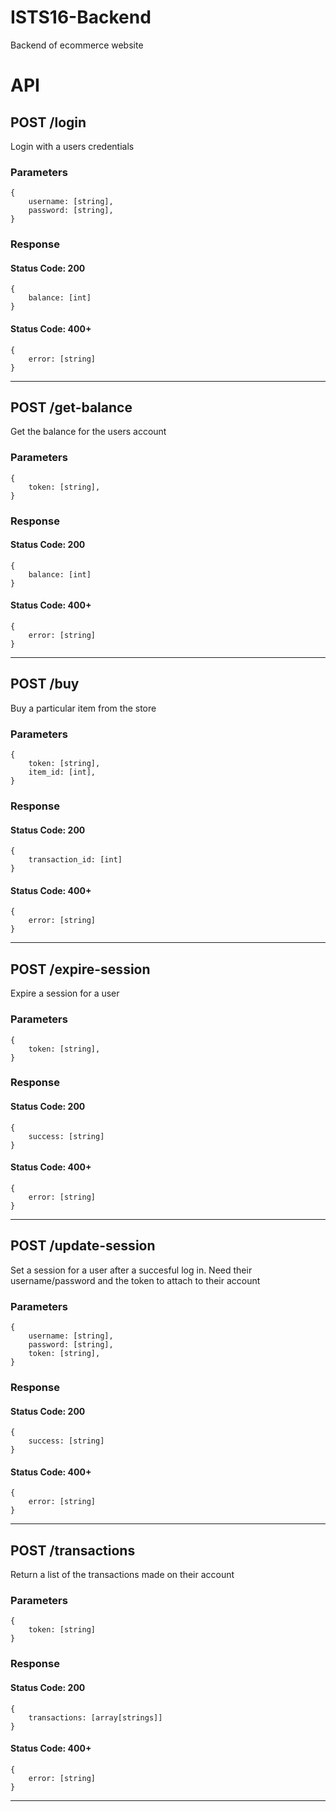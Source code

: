 # ISTS16-Backend
Backend of ecommerce website

# API

## POST /login
Login with a users credentials

### Parameters
```
{
    username: [string],
    password: [string],
}
```

### Response
#### Status Code: 200
```
{
    balance: [int]
}
```
#### Status Code: 400+
```
{
    error: [string]
}
```
---

## POST /get-balance
Get the balance for the users account

### Parameters
```
{
    token: [string],
}
```

### Response
#### Status Code: 200
```
{
    balance: [int]
}
```
#### Status Code: 400+
```
{
    error: [string]
}
```
---

## POST /buy
Buy a particular item from the store

### Parameters
```
{
    token: [string],
    item_id: [int],
}
```

### Response
#### Status Code: 200
```
{
    transaction_id: [int]
}
```
#### Status Code: 400+
```
{
    error: [string]
}
```
---

## POST /expire-session
Expire a session for a user

### Parameters
```
{
    token: [string],
}
```

### Response
#### Status Code: 200
```
{
    success: [string]
}
```
#### Status Code: 400+
```
{
    error: [string]
}
```
---

## POST /update-session
Set a session for a user after a succesful log in. Need their username/password and the token to attach to their account

### Parameters
```
{
    username: [string],
    password: [string],
    token: [string],
}
```

### Response
#### Status Code: 200
```
{
    success: [string]
}
```
#### Status Code: 400+
```
{
    error: [string]
}
```
---

## POST /transactions
Return a list of the transactions made on their account

### Parameters
```
{
    token: [string]
}
```

### Response
#### Status Code: 200
```
{
    transactions: [array[strings]]
}
```
#### Status Code: 400+
```
{
    error: [string]
}
```
---
